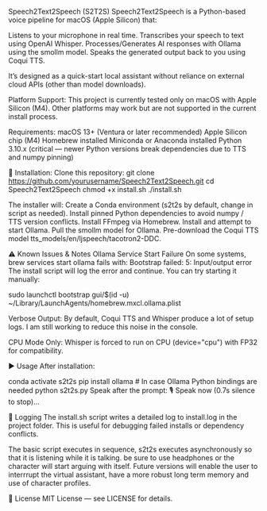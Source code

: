 Speech2Text2Speech (S2T2S)
Speech2Text2Speech is a Python-based voice pipeline for macOS (Apple Silicon) that:

Listens to your microphone in real time.
Transcribes your speech to text using OpenAI Whisper.
Processes/Generates AI responses with Ollama using the smollm model.
Speaks the generated output back to you using Coqui TTS.

It’s designed as a quick-start local assistant without reliance on external cloud APIs (other than model downloads).

Platform Support:
This project is currently tested only on macOS with Apple Silicon (M4).
Other platforms may work but are not supported in the current install process.

Requirements:
macOS 13+ (Ventura or later recommended)
Apple Silicon chip (M4)
Homebrew installed
Miniconda or Anaconda installed
Python 3.10.x (critical — newer Python versions break dependencies due to TTS and numpy pinning)

🔧 Installation:
Clone this repository:
git clone https://github.com/yourusername/Speech2Text2Speech.git
cd Speech2Text2Speech
chmod +x install.sh
./install.sh

The installer will:
Create a Conda environment (s2t2s by default, change in script as needed).
Install pinned Python dependencies to avoid numpy / TTS version conflicts.
Install FFmpeg via Homebrew.
Install and attempt to start Ollama.
Pull the smollm model for Ollama.
Pre-download the Coqui TTS model tts_models/en/ljspeech/tacotron2-DDC.

⚠️ Known Issues & Notes
Ollama Service Start Failure
On some systems, brew services start ollama fails with:
Bootstrap failed: 5: Input/output error
The install script will log the error and continue. You can try starting it manually:

sudo launchctl bootstrap gui/$(id -u) ~/Library/LaunchAgents/homebrew.mxcl.ollama.plist

Verbose Output: By default, Coqui TTS and Whisper produce a lot of setup logs. I am still working to reduce this noise in the console.

CPU Mode Only: Whisper is forced to run on CPU (device="cpu") with FP32 for compatibility.

▶️ Usage
After installation:

conda activate s2t2s
pip install ollama  # In case Ollama Python bindings are needed
python s2t2s.py
Speak after the prompt:
🎙️ Speak now (0.7s silence to stop)...

📝 Logging
The install.sh script writes a detailed log to install.log in the project folder.
This is useful for debugging failed installs or dependency conflicts.

The basic script executes in sequence, s2t2s executes asynchronously so that it is listening while it is talking. be sure to use headphones or the character will start arguing with itself.  Future versions will enable the user to interrrupt the virtual assistant, have a more robust long term memory and use of character profiles.

📄 License
MIT License — see LICENSE for details.

